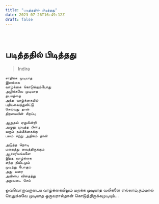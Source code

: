 ```yaml
---
title: "படித்ததில் பிடித்தது"
date: 2023-07-26T16:49:12Z
draft: false
---
```

 
# படித்ததில் பிடித்தது

>Indira

```
சாதிக்க முடியாத
இலக்கை
வாழ்க்கை கொடுக்கும்போது
அழிக்கவே முடியாத
தடயத்தை
அந்த வாழ்க்கையில்
பதியவைத்துவிட்டு
செல்வது தான்
திறமையின் சிறப்பு

ஆறுதல் ஏதுமின்றி
அழுது முடித்த பின்பு
வரும் நம்பிக்கைக்கு
பலம் சற்று அதிகம் தான்

அடுத்த நொடி
மறைத்து வைத்திருக்கும்
ஆச்சரியங்களே
இந்த வாழ்க்கை
எந்த நிமிடமும்
முடிந்து போகும்
அது வரை
அன்பை விதைத்து
அறுவடை செய்
```

ஒவ்வொருவருடைய வாழ்க்கையிலும் மறக்க முடியாத வலிகளை எல்லாம்,நம்மால் வெறுக்கவே முடியாத ஒருவரால்தான் கொடுத்திருக்கமுடியும்...
 